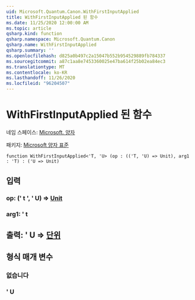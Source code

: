 ```yaml
---
uid: Microsoft.Quantum.Canon.WithFirstInputApplied
title: WithFirstInputApplied 된 함수
ms.date: 11/25/2020 12:00:00 AM
ms.topic: article
qsharp.kind: function
qsharp.namespace: Microsoft.Quantum.Canon
qsharp.name: WithFirstInputApplied
qsharp.summary: ''
ms.openlocfilehash: d825a0b497c2a15047b552b954529889fb784337
ms.sourcegitcommit: a87c1aa8e7453360025e47ba614f25b02ea84ec3
ms.translationtype: MT
ms.contentlocale: ko-KR
ms.lasthandoff: 11/26/2020
ms.locfileid: "96204507"
---
```

# <a name="withfirstinputapplied-function"></a>WithFirstInputApplied 된 함수

네임 스페이스: [Microsoft. 양자](xref:Microsoft.Quantum.Canon)

패키지: [Microsoft 양자 표준](https://nuget.org/packages/Microsoft.Quantum.Standard)




```qsharp
function WithFirstInputApplied<'T, 'U> (op : (('T, 'U) => Unit), arg1 : 'T) : ('U => Unit)
```


## <a name="input"></a>입력

### <a name="op--tu--unit"></a>op: (' t ', ' U) => [Unit](xref:microsoft.quantum.lang-ref.unit) 




### <a name="arg1--t"></a>arg1: ' t





## <a name="output--u--unit"></a>출력: ' U => [단위](xref:microsoft.quantum.lang-ref.unit) 



## <a name="type-parameters"></a>형식 매개 변수

### <a name="t"></a>없습니다


### <a name="u"></a>' U

